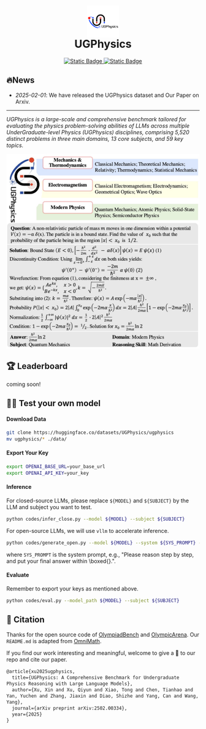 

<h1 align="center">
    <img src="./imgs/logo.jpg" alt="Logo" style="height: 3em; display: inline-block; vertical-align: middle;"> <br>UGPhysics
</h1>
<p align="center">
    <a href="https://arxiv.org/abs/2502.00334">
        <img alt="Static Badge" src="https://img.shields.io/badge/Paper-Arxiv-red">
    </a>
    <a href="https://huggingface.co/datasets/UGPhysics/ugphysics">
        <img alt="Static Badge" src="https://img.shields.io/badge/HFDataset-UGPhysics-yellow">
    </a>
</p>

## 🔥News

- *2025-02-01*: We have released the UGPhysics dataset and Our Paper on Arxiv.

------


*UGPhysics is a large-scale and comprehensive benchmark tailored for evaluating the physics problem-solving abilities of LLMs across multiple UnderGraduate-level Physics (UGPhysics) disciplines, comprising 5,520 distinct problems in three main domains, 13 core subjects, and 59 key topics.*

![HeadPicture](./imgs/overview.jpg)

## 🏆 Leaderboard
coming soon!

## 🫵🏻 Test your own model

#### Download Data
```bash
git clone https://huggingface.co/datasets/UGPhysics/ugphysics
mv ugphysics/* ./data/
```

#### Export Your Key
```bash
export OPENAI_BASE_URL=your_base_url
export OPENAI_API_KEY=your_key
```

#### Inference

For closed-source LLMs, please replace `${MODEL}` and `${SUBJECT}` by the LLM and subject you want to test.
```bash
python codes/infer_close.py --model ${MODEL} --subject ${SUBJECT}
```

For open-source LLMs, we will use `vllm` to accelerate inference.

```bash
python codes/generate_open.py --model ${MODEL} --system ${SYS_PROMPT} --subject ${SUBJECT} --tensor_parallel_size 8
```
where `SYS_PROMPT` is the system prompt, e.g., "Please reason step by step, and put your final answer within \\boxed{}.".



#### Evaluate
Remember to export your keys as mentioned above. 
```bash
python codes/eval.py --model_path ${MODEL} --subject ${SUBJECT} 
```

## 💬 Citation
Thanks for the open source code of [OlympiadBench](https://github.com/OpenBMB/OlympiadBench) and [OlympicArena](https://github.com/GAIR-NLP/OlympicArena).
Our `README.md` is adapted from [OmniMath](https://github.com/KbsdJames/Omni-MATH).

If you find our work interesting and meaningful, welcome to give a 🌟 to our repo and cite our paper.
```
@article{xu2025ugphysics,
  title={UGPhysics: A Comprehensive Benchmark for Undergraduate Physics Reasoning with Large Language Models},
  author={Xu, Xin and Xu, Qiyun and Xiao, Tong and Chen, Tianhao and Yan, Yuchen and Zhang, Jiaxin and Diao, Shizhe and Yang, Can and Wang, Yang},
  journal={arXiv preprint arXiv:2502.00334},
  year={2025}
}
```
